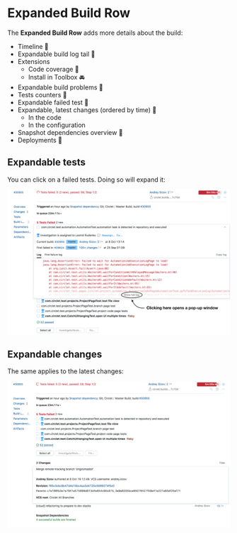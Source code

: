 # Expanded Build Row

The __Expanded Build Row__ adds more details about the build:

* Timeline :checkered_flag: 
* Expandable build log tail :checkered_flag: 
* Extensions 
	* Code coverage :checkered_flag: 
    * Install in Toolbox :oncoming_automobile:
* Expandable build problems :checkered_flag: 
* Tests counters :checkered_flag: 
* Expandable failed test :checkered_flag: 
* Expandable, latest changes (ordered by time) :checkered_flag: 
	* In the code
	* In the configuration
* Snapshot dependencies overview :checkered_flag: 
* Deployments :checkered_flag: 

## Expandable tests

You can click on a failed tests. Doing so will expand it:

<img src="Images/expanded_build_row_tests.png">


## Expandable changes

The same applies to the latest changes:

<img src="Images/expanded_build_row_changes.png">
